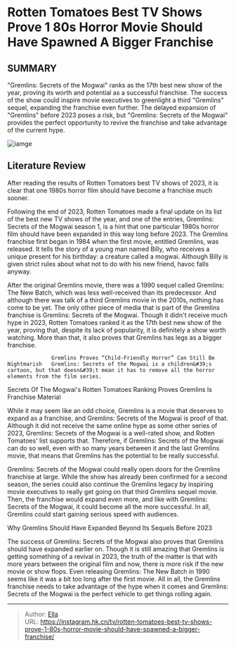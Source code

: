 # Rotten Tomatoes  Best TV Shows Prove 1  80s Horror Movie Should Have Spawned A Bigger Franchise


## SUMMARY 



  &#34;Gremlins: Secrets of the Mogwai&#34; ranks as the 17th best new show of the year, proving its worth and potential as a successful franchise.   The success of the show could inspire movie executives to greenlight a third &#34;Gremlins&#34; sequel, expanding the franchise even further.   The delayed expansion of &#34;Gremlins&#34; before 2023 poses a risk, but &#34;Gremlins: Secrets of the Mogwai&#34; provides the perfect opportunity to revive the franchise and take advantage of the current hype.  

![iamge](https://static1.srcdn.com/wordpress/wp-content/uploads/2016/12/Gremlins.jpg)

## Literature Review
After reading the results of Rotten Tomatoes best TV shows of 2023, it is clear that one 1980s horror film should have become a franchise much sooner.




Following the end of 2023, Rotten Tomatoes made a final update on its list of the best new TV shows of the year, and one of the entries, Gremlins: Secrets of the Mogwai season 1, is a hint that one particular 1980s horror film should have been expanded in this way long before 2023. The Gremlins franchise first began in 1984 when the first movie, entitled Gremlins, was released. It tells the story of a young man named Billy, who receives a unique present for his birthday: a creature called a mogwai. Although Billy is given strict rules about what not to do with his new friend, havoc falls anyway.




After the original Gremlins movie, there was a 1990 sequel called Gremlins: The New Batch, which was less well-received than its predecessor. And although there was talk of a third Gremlins movie in the 2010s, nothing has come to be yet. The only other piece of media that is part of the Gremlins franchise is Gremlins: Secrets of the Mogwai. Though it didn&#39;t receive much hype in 2023, Rotten Tomatoes ranked it as the 17th best new show of the year, proving that, despite its lack of popularity, it is definitely a show worth watching. More than that, it also proves that Gremlins has legs as a bigger franchise.

                  Gremlins Proves “Child-Friendly Horror” Can Still Be Nightmarish   Gremlins: Secrets of the Mogwai is a children&#39;s cartoon, but that doesn&#39;t mean it has to remove all the horror elements from the film series.    


 Secrets Of The Mogwai&#39;s Rotten Tomatoes Ranking Proves Gremlins Is Franchise Material 
         




While it may seem like an odd choice, Gremlins is a movie that deserves to expand as a franchise, and Gremlins: Secrets of the Mogwai is proof of that. Although it did not receive the same online hype as some other series of 2023, Gremlins: Secrets of the Mogwai is a well-rated show, and Rotten Tomatoes&#39; list supports that. Therefore, if Gremlins: Secrets of the Mogwai can do so well, even with so many years between it and the last Gremlins movie, that means that Gremlins has the potential to be really successful.

Gremlins: Secrets of the Mogwai could really open doors for the Gremlins franchise at large. While the show has already been confirmed for a second season, the series could also continue the Gremlins legacy by inspiring movie executives to really get going on that third Gremlins sequel movie. Then, the franchise would expand even more, and like with Gremlins: Secrets of the Mogwai, it could become all the more successful. In all, Gremlins could start gaining serious speed with audiences.






 Why Gremlins Should Have Expanded Beyond Its Sequels Before 2023 
          

The success of Gremlins: Secrets of the Mogwai also proves that Gremlins should have expanded earlier on. Though it is still amazing that Gremlins is getting something of a revival in 2023, the truth of the matter is that with more years between the original film and now, there is more risk if the new movie or show flops. Even releasing Gremlins: The New Batch in 1990 seems like it was a bit too long after the first movie. All in all, the Gremlins franchise needs to take advantage of the hype when it comes and Gremlins: Secrets of the Mogwai is the perfect vehicle to get things rolling again.



---

> Author: [Ella](https://instagram.hk.cn/)  
> URL: https://instagram.hk.cn/tv/rotten-tomatoes-best-tv-shows-prove-1-80s-horror-movie-should-have-spawned-a-bigger-franchise/  

